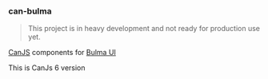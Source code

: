 ### can-bulma

> This project is in heavy development and not ready for production use yet.


[CanJS](https://canjs.com/) components for [Bulma UI](https://bulma.io/)

This is CanJs 6 version